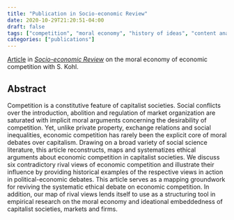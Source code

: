 ```yaml
---
title: "Publication in Socio-economic Review"
date: 2020-10-29T21:20:51-04:00
draft: false
tags: ["competition", "moral economy", "history of ideas", "content analysis"]
categories: ["publications"]
---
```


[Article](/publications/publication_files/2020_ser.pdf) in [*Socio-economic Review*](https://academic.oup.com/ser/advance-article/doi/10.1093/ser/mwaa041/5942748) on the moral economy of economic competition with S. Kohl.

<!--more-->

## Abstract

Competition is a constitutive feature of capitalist societies. Social conflicts over the introduction, abolition and regulation of market organization are saturated with implicit moral arguments concerning the desirability of competition. Yet, unlike private property, exchange relations and social inequalities, economic competition has rarely been the explicit core of moral debates over capitalism. Drawing on a broad variety of social science literature, this article reconstructs, maps and systematizes ethical arguments about economic competition in capitalist societies. We discuss six contradictory rival views of economic competition and illustrate their influence by providing historical examples of the respective views in action in political-economic debates. This article serves as a mapping groundwork for reviving the systematic ethical debate on economic competition. In addition, our map of rival views lends itself to use as a structuring tool in empirical research on the moral economy and ideational embeddedness of capitalist societies, markets and firms.